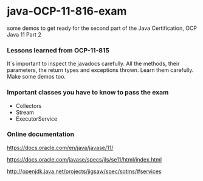# java-OCP-11-816-exam
some demos to get ready for the second part of the Java Certification, OCP Java 11 Part 2


### Lessons learned from OCP-11-815
It´s important to inspect the javadocs carefully. 
All the methods, their parameters, the return types and exceptions thrown. Learn them carefully. Make some demos too.

### Important classes you have to know to pass the exam
- Collectors
- Stream
- ExecutorService

### Online documentation
https://docs.oracle.com/en/java/javase/11/

https://docs.oracle.com/javase/specs/jls/se11/html/index.html

http://openjdk.java.net/projects/jigsaw/spec/sotms/#services
